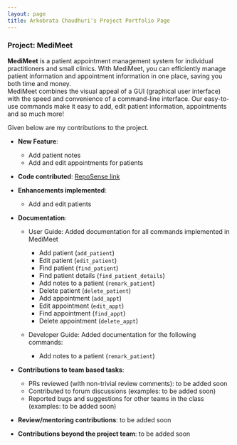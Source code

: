 ```yaml
---
layout: page
title: Arkobrata Chaudhuri's Project Portfolio Page
---
```


### Project: MediMeet

**MediMeet** is a patient appointment management system for individual practitioners and small clinics. With MediMeet, you can efficiently manage patient information and appointment information in one place, saving you both time and money. <br>
MediMeet combines the visual appeal of a GUI (graphical user interface) with the speed and convenience of a command-line interface. Our easy-to-use commands make it easy to add, edit patient information, appointments and so much more! <br>

Given below are my contributions to the project.

* **New Feature**:
  * Add patient notes
  * Add and edit appointments for patients

* **Code contributed**: [RepoSense link](https://nus-cs2103-ay2223s2.github.io/tp-dashboard/?search=redHat-arko&breakdown=true&sort=groupTitle&sortWithin=title&since=2023-02-17&timeframe=commit&mergegroup=&groupSelect=groupByRepos&checkedFileTypes=docs~functional-code~test-code~other)

* **Enhancements implemented**: 
  * Add and edit patients

* **Documentation**:
    * User Guide: Added documentation for all commands implemented in MediMeet
      * Add patient (`add_patient`)
      * Edit patient (`edit_patient`)
      * Find patient (`find_patient`)
      * Find patient details (`find_patient_details`)
      * Add notes to a patient (`remark_patient`)
      * Delete patient (`delete_patient`)
      * Add appointment (`add_appt`)
      * Edit appointment (`edit_appt`)
      * Find appointment (`find_appt`)
      * Delete appointment (`delete_appt`)
      
    * Developer Guide: Added documentation for the following commands:
      * Add notes to a patient (`remark_patient`)

* **Contributions to team based tasks**:
    * PRs reviewed (with non-trivial review comments): to be added soon
    * Contributed to forum discussions (examples: to be added soon)
    * Reported bugs and suggestions for other teams in the class (examples: to be added soon)

* **Review/mentoring contributions**: to be added soon

* **Contributions beyond the project team**: to be added soon
